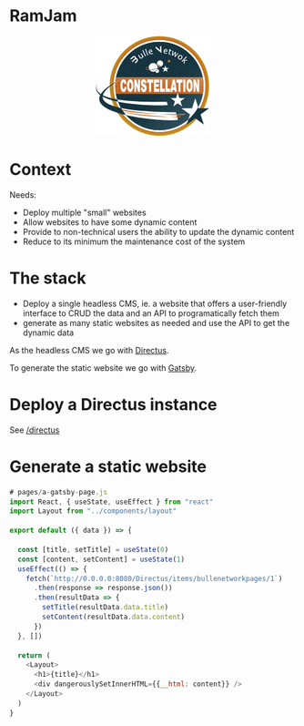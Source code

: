 # RamJam

<div align="center">
  <img src="assets/BN-constellation.png"/>
</div>

# Context

Needs:

- Deploy multiple "small" websites
- Allow websites to have some dynamic content
- Provide to non-technical users the ability to update the dynamic
  content
- Reduce to its minimum the maintenance cost of the system

# The stack

- Deploy a single headless CMS, ie. a website that offers a user-friendly
interface to CRUD the data and an API to programatically fetch them
- generate as many static websites as needed and use the API to get the dynamic data

As the headless CMS we go with [Directus](https://directus.io).

To generate the static website we go with [Gatsby](https://www.gatsbyjs.org).

# Deploy a Directus instance

See [/directus](/directus)

# Generate a static website

```js
# pages/a-gatsby-page.js
import React, { useState, useEffect } from "react"
import Layout from "../components/layout"

export default ({ data }) => {

  const [title, setTitle] = useState(0)
  const [content, setContent] = useState(1)
  useEffect(() => {
    fetch(`http://0.0.0.0:8080/Directus/items/bullenetworkpages/1`)
      .then(response => response.json())
      .then(resultData => {
        setTitle(resultData.data.title)
        setContent(resultData.data.content)
      })
  }, [])

  return (
    <Layout>
      <h1>{title}</h1>
      <div dangerouslySetInnerHTML={{__html: content}} />
    </Layout>
  )
}
```